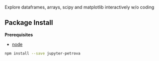 Explore dataframes, arrays, scipy and matplotlib interactively w/o coding

Package Install
---------------

**Prerequisites**
- [node](http://nodejs.org/)

```bash
npm install --save jupyter-petrova
```
